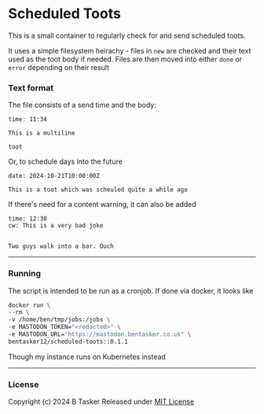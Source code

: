 # Scheduled Toots

This is a small container to regularly check for and send scheduled toots.

It uses a simple filesystem heirachy - files in `new` are checked and their text used as the toot body if needed. Files are then moved into either `done` or `error` depending on their result



### Text format

The file consists of a send time and the body:

```text
time: 11:34

This is a multiline

toot
```

Or, to schedule days into the future
```text
date: 2024-10-21T10:00:00Z

This is a toot which was scheuled quite a while ago
```

If there's need for a content warning, it can also be added
```text
time: 12:30
cw: This is a very bad joke


Two guys walk into a bar. Ouch
```


---

### Running

The script is intended to be run as a cronjob. If done via docker, it looks like

```sh
docker run \
--rm \
-v /home/ben/tmp/jobs:/jobs \
-e MASTODON_TOKEN="<redacted>" \
-e MASTODON_URL="https://mastodon.bentasker.co.uk" \
bentasker12/scheduled-toots::0.1.1
```

Though my instance runs on Kubernetes instead


---

### License

Copyright (c) 2024 B Tasker
Released under [MIT License](https://www.bentasker.co.uk/pages/licenses/mit-license.html)
